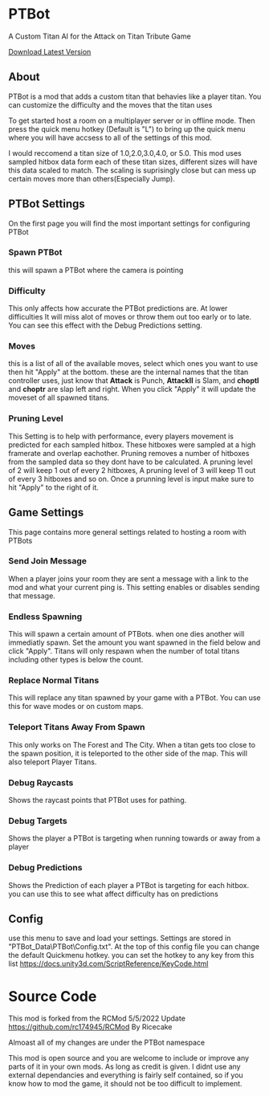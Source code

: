 # PTBot

A Custom Titan AI for the Attack on Titan Tribute Game

[Download Latest Version](https://github.com/KaneMcGrath/PTBot/releases/download/1.61/PTBot1.61.zip)

## About

PTBot is a mod that adds a custom titan that behavies like a player titan.  You can customize the difficulty and the moves that the titan uses

To get started host a room on a multiplayer server or in offline mode.  Then press the quick menu hotkey (Default is "L") to bring up the quick menu where you will have accsess to all of the settings of this mod.

I would reccomend a titan size of 1.0,2.0,3.0,4.0, or 5.0.  This mod uses sampled hitbox data form each of these titan sizes, different sizes will have this data scaled to match.  The scaling is suprisingly close but can mess up certain moves more than others(Especially Jump).

## PTBot Settings

On the first page you will find the most important settings for configuring PTBot

### Spawn PTBot

this will spawn a PTBot where the camera is pointing

### Difficulty

This only affects how accurate the PTBot predictions are.  At lower difficulties It will miss alot of moves or throw them out too early or to late.  You can see this effect with the Debug Predictions setting.

### Moves

this is a list of all of the available moves, select which ones you want to use then hit "Apply" at the bottom.
these are the internal names that the titan controller uses, just know that **Attack** is Punch, **AttackII** is Slam, and **choptl** and **choptr** are slap left and right.  When you click "Apply" it will update the moveset of all spawned titans.

### Pruning Level

This Setting is to help with performance, every players movement is predicted for each sampled hitbox.  These hitboxes were sampled at a high framerate and overlap eachother.  Pruning removes a number of hitboxes from the sampled data so they dont have to be calculated.  A pruning level of 2 will keep 1 out of every 2 hitboxes, A pruning level of 3 will keep 11 out of every 3 hitboxes and so on.
Once a prunning level is input make sure to hit "Apply" to the right of it.

## Game Settings

This page contains more general settings related to hosting a room with PTBots

### Send Join Message

When a player joins your room they are sent a message with a link to the mod and what your current ping is.  This setting enables or disables sending that message.

### Endless Spawning

This will spawn a certain amount of PTBots. when one dies another will immediatly spawn.  Set the amount you want spawned in the field below and click "Apply".
Titans will only respawn when the number of total titans including other types is below the count.

### Replace Normal Titans

This will replace any titan spawned by your game with a PTBot.  You can use this for wave modes or on custom maps.

### Teleport Titans Away From Spawn

This only works on The Forest and The City.  When a titan gets too close to the spawn position, it is teleported to the other side of the map.
This will also teleport Player Titans.

### Debug Raycasts

Shows the raycast points that PTBot uses for pathing.

### Debug Targets

Shows the player a PTBot is targeting when running towards or away from a player

### Debug Predictions

Shows the Prediction of each player a PTBot is targeting for each hitbox.  you can use this to see what affect difficulty has on predictions

## Config

use this menu to save and load your settings.  Settings are stored in "PTBot_Data\PTBot\Config.txt".  At the top of this config file you can change the default Quickmenu hotkey.  you can set the hotkey to any key from this list https://docs.unity3d.com/ScriptReference/KeyCode.html

# Source Code
This mod is forked from the RCMod 5/5/2022 Update https://github.com/rc174945/RCMod By Ricecake

Almoast all of my changes are under the PTBot namespace

This mod is open source and you are welcome to include or improve any parts of it in your own mods. As long as credit is given.  I didnt use any external dependancies and everything is fairly self contained, so if you know how to mod the game, it should not be too difficult to implement.

